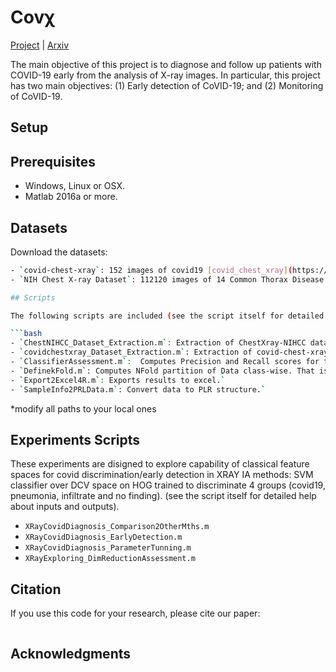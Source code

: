 
# Covχ
[Project](http://iam.cvc.uab.es/portfolio/covair/) | [Arxiv]()

The main objective of this project is to diagnose and follow up patients with COVID-19 early 
from the analysis of X-ray images. In particular, this project has two main objectives: 
(1) Early detection of CoVID-19; and (2) Monitoring of CoVID-19.

## Setup

## Prerequisites
- Windows, Linux or OSX.
- Matlab 2016a or more.

## Datasets
Download the datasets: 

```bash
- `covid-chest-xray`: 152 images of covid19 [covid_chest_xray](https://www.kaggle.com/bachrr/covid-chest-xray). 
- `NIH Chest X-ray Dataset`: 112120 images of 14 Common Thorax Disease Categories [ChestXray_NIHCC](http://academictorrents.com/details/557481faacd824c83fbf57dcf7b6da9383b3235a). 

## Scripts 

The following scripts are included (see the script itself for detailed help about inputs and outputs):

```bash
- `ChestNIHCC_Dataset_Extraction.m`: Extraction of ChestXray-NIHCC dataset from excel information (Data_Entry_2017.mat).`
- `covidchestxray_Dataset_Extraction.m`: Extraction of covid-chest-xray dataset dataset from excel information (metadata_18_03_2020.xlsx).`
- `ClassifierAssessment.m`:  Computes Precision and Recall scores for the samples in Data and classifier defined by W.`
- `DefinekFold.m`: Computes NFold partition of Data class-wise. That is, for each class a kfold partition is computed and the final partition is given by ensembling all classes folds.`
- `Export2Excel4R.m`: Exports results to excel.`
- `SampleInfo2PRLData.m`: Convert data to PLR structure.`
```

*modify all paths to your local ones

## Experiments Scripts

These experiments are disigned to explore capability of classical feature spaces for covid discrimination/early detection in XRAY IA methods: SVM classifier over DCV space on HOG trained to discriminate 4 groups (covid19, pneumonia, infiltrate and no finding). 
(see the script itself for detailed help about inputs and outputs).

- `XRayCovidDiagnosis_Comparison2OtherMths.m`
- `XRayCovidDiagnosis_EarlyDetection.m`
- `XRayCovidDiagnosis_ParameterTunning.m`
- `XRayExploring_DimReductionAssessment.m`


## Citation
If you use this code for your research, please cite our paper:

```

```


## Acknowledgments
